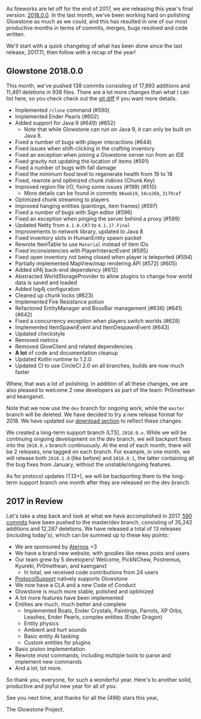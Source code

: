As fireworks are let off for the end of 2017, we are releasing this year's final version: [2018.0.0](https://github.com/GlowstoneMC/Glowstone/releases/tag/2018.0.0). In the last month, we've been working hard on polishing Glowstone as much as we could, and this has resulted in one of our most productive months in terms of commits, merges, bugs resolved and code written.

We'll start with a quick changelog of what has been done since the last release, 2017.11, then follow with a recap of the year!

## Glowstone 2018.0.0

This month, we've pushed 138 commits consisting of 17,993 additions and 11,491 deletions in 938 files.
There are a lot more changes than what I can list here, so you check check out the [git diff](https://github.com/GlowstoneMC/Glowstone/compare/8c41069fb9098cede2daf7849df61df2d25c6536...2018.0.0) if you want more details.

* Implemented `/clone` command (#590)
* Implemented Ender Pearls (#602)
* Added support for Java 9 (#649) (#652)
  * Note that while Glowstone can run on Java 9, it can only be built on Java 8.
* Fixed a number of bugs with player interactions (#644)
* Fixed issues when shift-clicking in the crafting inventory
* Fixed an exception when joining a Glowstone server run from an IDE
* Fixed gravity not updating the location of items (#591)
* Fixed a number of bugs with fall damage
* Fixed the minimum food level to regenerate health from 19 to 18
* Fixed, rewrote and optimized chunk indices (Chunk.Key)
* Improved region file I/O, fixing some issues (#199) (#510)
  * More details can be found in commits `98aeb19`, `34ce26b`, `3179cef`
* Optimized chunk streaming to players
* Improved hanging entities (paintings, item frames) (#597)
* Fixed a number of bugs with Sign editor (#596)
* Fixed an exception when pinging the server behind a proxy (#599)
* Updated Netty from `4.1.0.CR7` to `4.1.17.Final`
* Improvements to network library, updated to Java 8
* Fixed inventory slots in HumanEntity spawn packet
* Rewrote ItemTable to use `Material` instead of item IDs
* Fixed inconsistencies with PlayerInteractEvent (#595)
* Fixed open inventory not being closed when player is teleported (#594)
* Partially implemented MapView/map rendering API (#572) (#605)
* Added slf4j back-end dependency (#612)
* Abstracted WorldStorageProvider to allow plugins to change how world data is saved and loaded
* Added log4j configuration
* Cleaned up chunk locks (#623)
* Implemented Fire Resistance potion
* Refactored EntityManager and BossBar management (#636) (#641) (#642)
* Fixed a concurrency exception when players switch worlds (#628)
* Implemented ItemSpawnEvent and ItemDespawnEvent (#643)
* Updated checkstyle
* Removed metrics
* Removed GlowClient and related dependencies
* **A lot** of code and documentation cleanup
* Updated Kotlin runtime to 1.2.0
* Updated CI to use CircleCI 2.0 on all branches, builds are now much faster

Whew, that was a lot of polishing. In addition of all these changes, we are also pleased to welcome 2 new developers as part of the team: Pr0methean and keanganxt.

Note that we now use the `dev` branch for ongoing work, while the `master` branch will be deleted. We have decided to try a new release format for 2018. We have updated our [download section](https://glowstone.net/#downloads) to reflect these changes.

We created a long-term support branch (LTS), `2018.0.x`. While we will be continuing ongoing development on the dev branch, we will backport fixes into the `2018.0.x` branch continuously. At the end of each month, there will be 2 releases, one tagged on each branch. For example, in one month, we will release both `2018.1.0` (like before) and `2018.0.1`, the latter containing all the bug fixes from January, without the unstable/ongoing features. 

As for protocol updates (1.13+), we will be backporting them to the long-term support branch one month after they are released on the dev branch.

## 2017 in Review

Let's take a step back and look at what we have accomplished in 2017.
[590 commits](https://github.com/GlowstoneMC/Glowstone/compare/5d4561c0727b3af5f362f187a239930f22292096...2018.0.0) have been pushed to the master/dev branch, consisting of 35,242 additions and 12,287 deletions.
We have released a total of 13 releases (including today's), which can be summed up to these key points:

* We are sponsored by [Aternos](https://aternos.org/) <3
* We have a brand new website, with goodies like news posts and users
* Our team grew by 5 developers! Welcome, PickNChew, Postremus, Kyureki, Pr0methean, and kaenganxt
  * In total, we received code contributions from 24 users
* [ProtocolSupport](https://github.com/ProtocolSupport/ProtocolSupport) natively supports Glowstone
* We now have a CLA and a new Code of Conduct
* Glowstone is much more stable, polished and optimized
* A lot more features have been implemented
* Entities are much, much better and complete
  * Implemented Boats, Ender Crystals, Paintings, Parrots, XP Orbs, Leashes, Ender Pearls, complex entities (Ender Dragon)
  * Entity physics
  * Ambient and hurt sounds
  * Basic entity AI tasking
  * Custom entities for plugins
* Basic piston implementation
* Rewrote most commands, including multiple tools to parse and implement new commands
* And a lot, lot more.

So thank you, everyone, for such a wonderful year. Here's to another solid, productive and joyful new year for all of you.

See you next time, and thanks for all the (498) stars this year,

The Glowstone Project.
